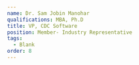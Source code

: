 ```yaml
---
name: Dr. Sam Jobin Manohar
qualifications: MBA, Ph.D
title: VP, CDC Software
position: Member- Industry Representative
tags:
  - Blank
order: 8
---
```

